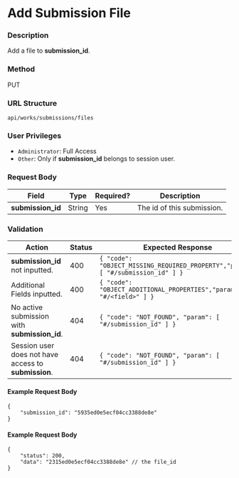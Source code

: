 Add Submission File
===
### Description
Add a file to **submission_id**.

### Method
PUT

### URL Structure
`api/works/submissions/files`

### User Privileges
* `Administrator`: Full Access
* `Other`: Only if **submission_id** belongs to session user.

### Request Body
| Field             | Type   | Required? | Description                |
|-------------------|--------|-----------|----------------------------|
| **submission_id** | String | Yes       | The id of this submission. |

### Validation
| Action                                               | Status | Expected Response                                                               |
|------------------------------------------------------|--------|---------------------------------------------------------------------------------|
| **submission_id** not inputted.                      | 400    | `{ "code": "OBJECT_MISSING_REQUIRED_PROPERTY","param": [ "#/submission_id" ] }` |
| Additional Fields inputted.                          | 400    | `{ "code": "OBJECT_ADDITIONAL_PROPERTIES","param": [ "#/<field>" ] }`           |
| No active submission with **submission_id**.         | 404    | `{ "code": "NOT_FOUND", "param": [ "#/submission_id" ] }`                       |
| Session user does not have access to **submission**. | 404    | `{ "code": "NOT_FOUND", "param": [ "#/submission_id" ] }`                       |

#### Example Request Body
```
{
    "submission_id": "5935ed0e5ecf04cc3388de8e"
}
```
#### Example Request Body
```
{
    "status": 200,
    "data": "2315ed0e5ecf04cc3388de8e" // the file_id
}
```
